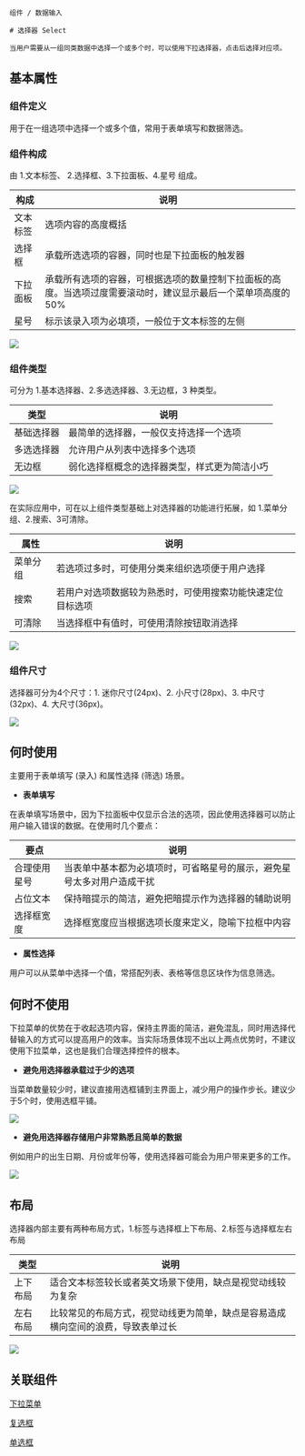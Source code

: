 `````
组件 / 数据输入

# 选择器 Select

当用户需要从一组同类数据中选择一个或多个时，可以使用下拉选择器，点击后选择对应项。
`````

## 基本属性

### 组件定义

用于在一组选项中选择一个或多个值，常用于表单填写和数据筛选。

### 组件构成

由 1.文本标签、 2.选择框、3.下拉面板、4.星号 组成。

| **构成** | **说明**                                                   |
| ------ | -------------------------------------------------------- |
| 文本标签   | 选项内容的高度概括                                                |
| 选择框    | 承载所选选项的容器，同时也是下拉面板的触发器                                   |
| 下拉面板   | 承载所有选项的容器，可根据选项的数量控制下拉面板的高度。当选项过度需要滚动时，建议显示最后一个菜单项高度的50% |
| 星号     | 标示该录入项为必填项，一般位于文本标签的左侧                                   |

![](https://s3.meetsocial.cn/mdesign/assets/img/select/01%E7%BB%84%E4%BB%B6%E6%9E%84%E6%88%90.png)

### 组件类型

可分为 1.基本选择器、2.多选选择器、3.无边框，3 种类型。

| **类型** | **说明**                 |
| ------ | ---------------------- |
| 基础选择器  | 最简单的选择器，一般仅支持选择一个选项    |
| 多选选择器  | 允许用户从列表中选择多个选项         |
| 无边框    | 弱化选择框概念的选择器类型，样式更为简洁小巧 |

![](https://p1-arco.byteimg.com/tos-cn-i-uwbnlip3yd/77b7a675052f45a9a791695bba88029a~tplv-uwbnlip3yd-image.image)

在实际应用中，可在以上组件类型基础上对选择器的功能进行拓展，如 1.菜单分组、2.搜索、3可清除。

| **属性** | **说明**                        |
| ------ | ----------------------------- |
| 菜单分组   | 若选项过多时，可使用分类来组织选项便于用户选择       |
| 搜索     | 若用户对选项数据较为熟悉时，可使用搜索功能快速定位目标选项 |
| 可清除    | 当选择框中有值时，可使用清除按钮取消选择          |

![](https://p1-arco.byteimg.com/tos-cn-i-uwbnlip3yd/303d43f61a79480698d26311f2112d1b~tplv-uwbnlip3yd-image.image)

### 组件尺寸

选择器可分为4个尺寸：1. 迷你尺寸(24px)、2. 小尺寸(28px)、3. 中尺寸(32px)、4. 大尺寸(36px)。

![](https://s3.meetsocial.cn/mdesign/assets/img/select/02%E7%BB%84%E4%BB%B6%E5%B0%BA%E5%AF%B8.png)

## 何时使用

主要用于表单填写 (录入) 和属性选择 (筛选) 场景。

- **表单填写**

在表单填写场景中，因为下拉面板中仅显示合法的选项，因此使用选择器可以防止用户输入错误的数据。在使用时几个要点：

| **要点** | **说明**                              |
| ------ | ----------------------------------- |
| 合理使用星号 | 当表单中基本都为必填项时，可省略星号的展示，避免星号太多对用户造成干扰 |
| 占位文本   | 保持暗提示的简洁，避免把暗提示作为选择器的辅助说明           |
| 选择框宽度  | 选择框宽度应当根据选项长度来定义，隐喻下拉框中内容           |

- **属性选择**

用户可以从菜单中选择一个值，常搭配列表、表格等信息区块作为信息筛选。

## 何时不使用

下拉菜单的优势在于收起选项内容，保持主界面的简洁，避免混乱，同时用选择代替输入的方式可以提高用户的效率。当实际场景体现不出以上两点优势时，不建议使用下拉菜单，这也是我们合理选择控件的根本。

- **避免用选择器承载过于少的选项**

当菜单数量较少时，建议直接用选框铺到主界面上，减少用户的操作步长。建议少于5个时，使用选框平铺。

![](https://s3.meetsocial.cn/mdesign/assets/img/select/03%E4%BD%95%E6%97%B6%E4%B8%8D%E4%BD%BF%E7%94%A8-1.png)

- **避免用选择器存储用户非常熟悉且简单的数据**

例如用户的出生日期、月份或年份等，使用选择器可能会为用户带来更多的工作。

![](https://p1-arco.byteimg.com/tos-cn-i-uwbnlip3yd/7253cc7b4ea7486dbcae9222590a848a~tplv-uwbnlip3yd-image.image)

## 布局

选择器内部主要有两种布局方式，1.标签与选择框上下布局、2.标签与选择框左右布局

| **类型** | **说明**                                   |
| ------ | ---------------------------------------- |
| 上下布局   | 适合文本标签较长或者英文场景下使用，缺点是视觉动线较为复杂            |
| 左右布局   | 比较常见的布局方式，视觉动线更为简单，缺点是容易造成横向空间的浪费，导致表单过长 |

![](https://s3.meetsocial.cn/mdesign/assets/img/select/04%E5%B8%83%E5%B1%80.png)

## 关联组件

[下拉菜单](/react/components/dropdown)

[复选框](/react/components/checkbox)

[单选框](/react/components/radio)
